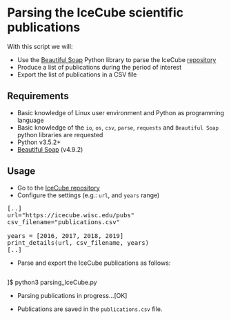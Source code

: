 # Parsing the IceCube scientific publications

With this script we will:

* Use the [Beautiful Soap](https://www.crummy.com/software/BeautifulSoup/bs4/doc/) Python library to parse the IceCube [repository](https://icecube.wisc.edu/pubs)
* Produce a list of publications during the period of interest
* Export the list of publications in a CSV file

## Requirements

* Basic knowledge of Linux user environment and Python as programming language
* Basic knowledge of the `io`, `os`, `csv`, `parse`, `requests` and `Beautiful Soap` python libraries are requested
* Python v3.5.2+
* [Beautiful Soap](https://www.crummy.com/software/BeautifulSoup/bs4/doc/) (v4.9.2)

## Usage

* Go to the [IceCube repository](https://icecube.wisc.edu/pubs)
* Configure the settings (e.g.: `url`, and `years` range)

<pre>
[..]
url="https://icecube.wisc.edu/pubs"
csv_filename="publications.csv"

years = [2016, 2017, 2018, 2019]
print_details(url, csv_filename, years)
[..]
</pre>

* Parse and export the IceCube publications as follows:
  <pre>
]$ python3 parsing_IceCube.py

- Parsing publications in progress...[OK]
  </pre>

* Publications are saved in the `publications.csv` file.
